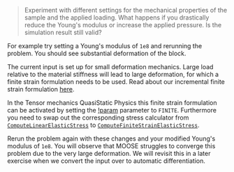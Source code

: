 > Experiment with different settings for the mechanical properties of the sample
> and the applied loading. What happens if you drastically reduce the Young's
> modulus or increase the applied pressure. Is the simulation result still valid?

For example try setting a Young's modulus of `1e8` and rerunning the problem.
You should see substantial deformation of the block.

The current input is set up for small deformation mechanics. Large load relative
to the material stiffness will lead to large deformation, for which a finite
strain formulation needs to be used. Read about our incremental finite strain
formulation [here](ComputeFiniteStrain.md).

In the Tensor mechanics QuasiStatic Physics this finite strain formulation can be
activated by setting the
[!param](/Physics/SolidMechanics/QuasiStatic/QuasiStaticSolidMechanicsPhysics/strain) parameter
to `FINITE`. Furthermore you need to swap out the corresponding stress calculator from [`ComputeLinearElasticStress`](ComputeLinearElasticStress.md) to [`ComputeFiniteStrainElasticStress`](ComputeFiniteStrainElasticStress.md).

Rerun the problem again with these changes and your modified Young's modulus of
`1e8`. You will observe that MOOSE struggles to converge this problem due to the
very large deformation. We will revisit this in a later exercise when we convert
the input over to automatic differentiation.

